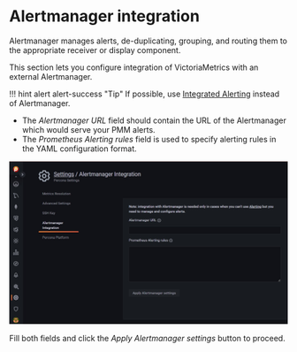 

# Alertmanager integration

Alertmanager manages alerts, de-duplicating, grouping, and routing them to the appropriate receiver or display component.

This section lets you configure integration of VictoriaMetrics with an external Alertmanager.

!!! hint alert alert-success "Tip"
    If possible, use [Integrated Alerting](../get-started/alerting.md) instead of Alertmanager.

- The *Alertmanager URL* field should contain the URL of the Alertmanager which would serve your PMM alerts.
- The *Prometheus Alerting rules* field is used to specify alerting rules in the YAML configuration format.

![!](../_images/PMM_Settings_Alertmanager_Integration.jpg)

Fill both fields and click the *Apply Alertmanager settings* button to proceed.

